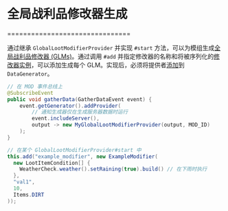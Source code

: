 # 全局战利品修改器生成
===============================

通过继承 `GlobalLootModifierProvider` 并实现 `#start` 方法，可以为模组生成[全局战利品修改器 (GLMs)][glm]。通过调用 `#add` 并指定修改器的名称和将被序列化的[修改器实例][instance]，可以添加生成每个 GLM。实现后，必须将提供者[添加][datagen]到 `DataGenerator`。

```java
// 在 MOD 事件总线上
@SubscribeEvent
public void gatherData(GatherDataEvent event) {
    event.getGenerator().addProvider(
        // 通知生成器仅在生成服务器数据时运行
        event.includeServer(),
        output -> new MyGlobalLootModifierProvider(output, MOD_ID)
    );
}

// 在某个 GlobalLootModifierProvider#start 中
this.add("example_modifier", new ExampleModifier(
  new LootItemCondition[] {
    WeatherCheck.weather().setRaining(true).build() // 在下雨时执行
  },
  "val1",
  10,
  Items.DIRT
));
```

[glm]: ../../resources/server/glm.md
[instance]: ../../resources/server/glm.md#igloballootmodifier
[datagen]: ../index.md#data-providers
